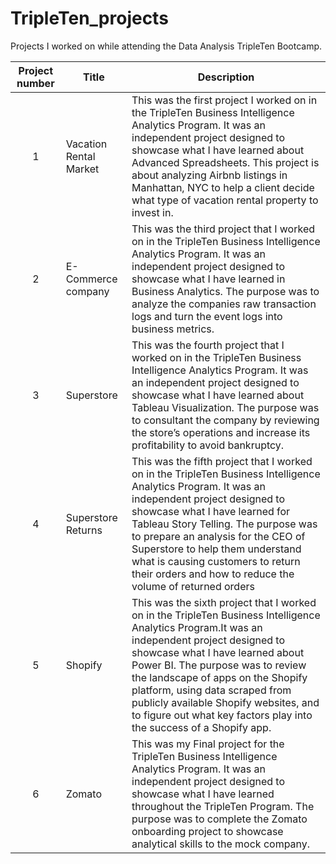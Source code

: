 # TripleTen_projects
Projects I worked on while attending the Data Analysis TripleTen Bootcamp.


| Project number | Title | Description |
| :-----------: | ----------- |----------- |
| 1 | Vacation Rental Market| This was the first project I worked on in the TripleTen Business Intelligence Analytics Program. It was an independent project designed to showcase what I have learned about Advanced Spreadsheets. This project is about analyzing Airbnb listings in Manhattan, NYC to help a client decide what type of vacation rental property to invest in.|
| 2| E-Commerce company | This was the third project that I worked on in the TripleTen Business Intelligence Analytics Program. It was an independent project designed to showcase what I have learned in Business Analytics. The purpose was to analyze the companies raw transaction logs and turn the event logs into business metrics.|
| 3 | Superstore | This was the fourth project that I worked on in the TripleTen Business Intelligence Analytics Program. It was an independent project designed to showcase what I have learned about Tableau Visualization. The purpose was to consultant the company by reviewing the store’s operations and increase its profitability to avoid bankruptcy. |
| 4 |Superstore Returns | This was the fifth project that I worked on in the TripleTen Business Intelligence Analytics Program. It was an independent project designed to showcase what I have learned for Tableau Story Telling. The purpose was to prepare an analysis for the CEO of Superstore to help them understand what is causing customers to return their orders and how to reduce the volume of returned orders |
| 5 | Shopify | This was the sixth project that I worked on in the TripleTen Business Intelligence Analytics Program.It was an independent project designed to showcase what I have learned about Power BI. The purpose was to review the landscape of apps on the Shopify platform, using data scraped from publicly available Shopify websites, and to figure out what key factors play into the success of a Shopify app. |
| 6 | Zomato | This was my Final project for the TripleTen Business Intelligence Analytics Program. It was an independent project designed to showcase what I have learned throughout the TripleTen Program. The purpose was to complete the Zomato onboarding project to showcase analytical skills to the mock company. |



